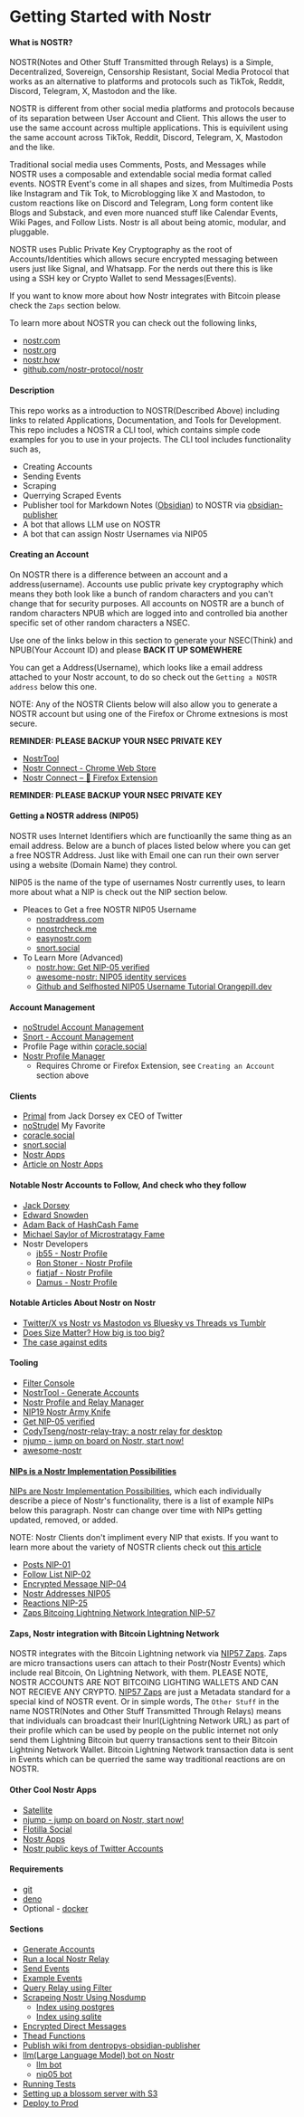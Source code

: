 # Getting Started with Nostr

#### What is NOSTR?

NOSTR(Notes and Other Stuff Transmitted through Relays) is a Simple, Decentralized, Sovereign, Censorship Resistant, Social Media Protocol that works as an alternative to platforms and protocols such as TikTok, Reddit, Discord, Telegram, X, Mastodon and the like.

NOSTR is different from other social media platforms and protocols because of its separation between User Account and Client. This allows the user to use the same account across multiple applications. This is equivilent using the same account across TikTok, Reddit, Discord, Telegram, X, Mastodon and the like.

Traditional social media uses Comments, Posts, and Messages while NOSTR uses a composable and extendable social media format called events. NOSTR Event's come in all shapes and sizes, from Multimedia Posts like Instagram and Tik Tok, to Microblogging like X and Mastodon, to custom reactions like on Discord and Telegram, Long form content like Blogs and Substack, and even more nuanced stuff like Calendar Events, Wiki Pages, and Follow Lists. Nostr is all about being atomic, modular, and pluggable.

NOSTR uses Public Private Key Cryptography as the root of Accounts/Identities which allows secure encrypted messaging between users just like Signal, and Whatsapp. For the nerds out there this is like using a SSH key or Crypto Wallet to send Messages(Events).

If you want to know more about how Nostr integrates with Bitcoin please check the `Zaps` section below.

To learn more about NOSTR you can check out the following links,

- [nostr.com](https://nostr.com/)
- [nostr.org](https://nostr.org/)
- [nostr.how](https://nostr.how/en/what-is-nostr)
- [github.com/nostr-protocol/nostr](https://github.com/nostr-protocol/nostr)

#### Description

This repo works as a introduction to NOSTR(Described Above) including links to related Applications, Documentation, and Tools for Development. This repo includes a NOSTR a CLI tool, which contains simple code examples for you to use in your projects. The CLI tool includes functionality such as,

* Creating Accounts
* Sending Events
* Scraping
* Querrying Scraped Events
* Publisher tool for Markdown Notes ([Obsidian](https://obsidian.md/)) to NOSTR via [obsidian-publisher](https://github.com/dentropy/obsidian-publisher)
* A bot that allows LLM use on NOSTR
* A bot that can assign Nostr Usernames via NIP05

#### Creating an Account

On NOSTR there is a difference between an account and a address(username). Accounts use public private key cryptography which means they both look like a bunch of random characters and you can't change that for security purposes. All accounts on NOSTR are a bunch of random characters NPUB which are logged into and controlled bia another specific set of other random characters a NSEC.

Use one of the links below in this section to generate your NSEC(Think) and NPUB(Your Account ID) and please **BACK IT UP SOMEWHERE**

You can get a Address(Username), which looks like a email address attached to your Nostr account, to do so check out the `Getting a NOSTR address` below this one.

NOTE: Any of the NOSTR Clients below will also allow you to generate a NOSTR account but using one of the Firefox or Chrome extnesions is most secure.

**REMINDER: PLEASE BACKUP YOUR NSEC PRIVATE KEY**

- [NostrTool](https://nostrtool.com/)
- [Nostr Connect - Chrome Web Store](https://chromewebstore.google.com/detail/nostr-connect/ampjiinddmggbhpebhaegmjkbbeofoaj?hl=en%2C)
- [Nostr Connect – 🦊 Firefox Extension](https://addons.mozilla.org/en-US/firefox/addon/nostr-connect/)

**REMINDER: PLEASE BACKUP YOUR NSEC PRIVATE KEY**

#### Getting a NOSTR address (NIP05)

NOSTR uses Internet Identifiers which are functioanlly the same thing as an email address. Below are a bunch of places listed below where you can get a free NOSTR Address. Just like with Email one can run their own server using a website (Domain Name) they control.

NIP05 is the name of the type of usernames Nostr currently uses, to learn more about what a NIP is check out the NIP section below.

- Pleaces to Get a free NOSTR NIP05 Username
  - [nostraddress.com](https://en.nostraddress.com/#plan)
  - [nnostrcheck.me](https://nostrcheck.me/api/v2/login)
  - [easynostr.com](https://app.easynostr.com/)
  - [snort.social](https://snort.social/free-nostr-address)
- To Learn More (Advanced)
  - [nostr.how: Get NIP-05 verified](https://nostr.how/en/guides/get-verified#paid-verification)
  - [awesome-nostr: NIP05 identity services](https://github.com/aljazceru/awesome-nostr?tab=readme-ov-file#nip-05-identity-services)
  - [Github and Selfhosted NIP05 Username Tutorial Orangepill.dev](https://orangepill.dev/nostr-guides/guide-to-verify-nostr-profile-nip05-identifier-with-your-domain/)

#### Account Management

* [noStrudel Account Management](https://nostrudel.ninja/#/settings/accounts)
* [Snort - Account Management](https://snort.social/settings/profile)
* Profile Page within [coracle.social](https://coracle.social/)
* [Nostr Profile Manager](https://metadata.nostr.com/#)
  * Requires Chrome or Firefox Extension, see `Creating an Account` section above

#### Clients

- [Primal](https://primal.net/home) from Jack Dorsey ex CEO of Twitter
- [noStrudel](https://nostrudel.ninja/) My Favorite
- [coracle.social](https://coracle.social/)
- [snort.social](https://snort.social/)
- [Nostr Apps](https://nostrapps.com/)
- [Article on Nostr Apps](https://nostrudel.ninja/#/articles/naddr1qvzqqqr4gupzq3svyhng9ld8sv44950j957j9vchdktj7cxumsep9mvvjthc2pjuqy88wumn8ghj7mn0wvhxcmmv9uq3wamnwvaz7tmkd96x7u3wdehhxarjxyhxxmmd9uqq6vfhxgurgwpcxumnjd34xv4h36kx)

#### Notable Nostr Accounts to Follow, And check who they follow

- [Jack Dorsey](https://primal.net/jack)
- [Edward Snowden](https://primal.net/snowden)
- [Adam Back of HashCash Fame](https://primal.net/adamback)
- [Michael Saylor of Microstratagy Fame](https://primal.net/saylor)
- Nostr Developers
  - [jb55 - Nostr Profile](https://primal.net/jb55)
  - [Ron Stoner - Nostr Profile](https://primal.net/forwardsecrecy)
  - [fiatjaf - Nostr Profile](https://primal.net/fiatjaf)
  - [Damus - Nostr Profile](https://primal.net/p/npub18m76awca3y37hkvuneavuw6pjj4525fw90necxmadrvjg0sdy6qsngq955)


#### Notable Articles About Nostr on Nostr

- [Twitter/X vs Nostr vs Mastodon vs Bluesky vs Threads vs Tumblr](https://highlighter.com/a/naddr1qvzqqqr4gupzqtkqtqa8m2md0lhr9mcd2fwsefd99ff4lvnwezp8ykfwld3lyr04qy2hwumn8ghj7un9d3shjtnyv9kh2uewd9hj7qgwwaehxw309ahx7uewd3hkctcqp5cnwv3cxvengd3jxuurqvgxgzng3)
- [Does Size Matter? How big is too big?](https://nostrudel.ninja/#/articles/naddr1qvzqqqr4gupzq3svyhng9ld8sv44950j957j9vchdktj7cxumsep9mvvjthc2pjuqy88wumn8ghj7mn0wvhxcmmv9uq3wamnwvaz7tmkd96x7u3wdehhxarjxyhxxmmd9uqq6vfhxgurgwpcxumnjd34xv4h36kx)
- [The case against edits](https://highlighter.com/a/naddr1qvzqqqr4gupzqwlsccluhy6xxsr6l9a9uhhxf75g85g8a709tprjcn4e42h053vaqy88wumn8ghj7mn0wvhxcmmv9uqqscty8q6x2vmzxvgv0waq)

#### Tooling

- [Filter Console](https://nostrudel.ninja/#/tools/console)
- [NostrTool - Generate Accounts](https://nostrtool.com/)
- [Nostr Profile and Relay Manager](https://metadata.nostr.com/)
- [NIP19 Nostr Army Knife](https://nak.nostr.com/)
- [Get NIP-05 verified](https://nostr-how.vercel.app/en/guides/get-verified)
- [CodyTseng/nostr-relay-tray: a nostr relay for desktop](https://github.com/CodyTseng/nostr-relay-tray)
- [njump - jump on board on Nostr, start now!](https://njump.me/)
- [awesome-nostr](https://nostr.net/)

#### [NIPs is a Nostr Implementation Possibilities](https://github.com/nostr-protocol/nips)

[NIPs are Nostr Implementation Possibilities](https://github.com/nostr-protocol/nips), which each individually describe a piece of Nostr's functionality, there is a list of example NIPs below this paragraph. Nostr can change over time with NIPs getting updated, removed, or added.

NOTE: Nostr Clients don't impliment every NIP that exists. If you want to learn more about the variety of NOSTR clients check out [this article](https://nostrudel.ninja/#/articles/naddr1qvzqqqr4gupzq3svyhng9ld8sv44950j957j9vchdktj7cxumsep9mvvjthc2pjuqy88wumn8ghj7mn0wvhxcmmv9uq3wamnwvaz7tmkd96x7u3wdehhxarjxyhxxmmd9uqq6vfhxgurgwpcxumnjd34xv4h36kx)

* [Posts NIP-01](https://github.com/nostr-protocol/nips/blob/master/01.md)
* [Follow List NIP-02](https://github.com/nostr-protocol/nips/blob/master/02.md)
* [Encrypted Message NIP-04](https://github.com/nostr-protocol/nips/blob/master/04.md)
* [Nostr Addresses NIP05](https://github.com/nostr-protocol/nips/blob/master/05.md) 
* [Reactions NIP-25](https://github.com/nostr-protocol/nips/blob/master/25.md)
* [Zaps Bitcoing Lightning Network Integration NIP-57](https://github.com/nostr-protocol/nips/blob/master/57.md)

#### Zaps, Nostr integration with Bitcoin Lightning Network

NOSTR integrates with the Bitcoin Lightning network via [NIP57 Zaps](https://github.com/nostr-protocol/nips/blob/master/57.md). Zaps are micro transactions users can attach to their Postr(Nostr Events) which include real Bitcoin, On Lightning Network, with them. PLEASE NOTE, NOSTR ACCOUNTS ARE NOT BITCOING LIGHTING WALLETS AND CAN NOT RECIEVE ANY CRYPTO. [NIP57 Zaps](https://github.com/nostr-protocol/nips/blob/master/57.md) are just a Metadata standard for a special kind of NOSTR event. Or in simple words, The `Other Stuff` in the name NOSTR(Notes and Other Stuff Transmitted Through Relays) means that individuals can broadcast their lnurl(Lightning Network URL) as part of their profile which can be used by people on the public internet not only send them Lightning Bitcoin but querry transactions sent to their Bitcoin Lightning Network Wallet. Bitcoin Lightning Network transaction data is sent in Events which can be querried the same way traditional reactions are on NOSTR.

#### Other Cool Nostr Apps

- [Satellite](https://satellite.earth/n/Moneroptbr/npub1g8henaumhfjngrkpp7g7urz420hdzcx2hnh9grf2r7g3sxtur6es8uucpq)
- [njump - jump on board on Nostr, start now!](https://njump.me/)
- [Flotilla Social](https://flotilla.social/)
- [Nostr Apps](https://nostrapps.com/##all)
- [Nostr public keys of Twitter Accounts](https://nostr.directory/)

#### Requirements

* [git](https://docs.github.com/en/get-started/getting-started-with-git/set-up-git)
* [deno](https://deno.com/)
* Optional - [docker](https://www.docker.com/get-started/)

#### Sections

* [Generate Accounts](./docs/GenerateAccounts.md)
* [Run a local Nostr Relay](./docs/RunNostrRelay.md)
* [Send Events](./docs/SendEvents.md)
* [Example Events](./docs/ExampleEvents.md)
* [Query Relay using Filter](./docs/QueryRelayUsingFiler.md)
* [Scrapeing Nostr Using Nosdump](./docs/nodsump.md)
  * [Index using postgres](./docs/postgres.md)
  * [Index using sqlite](./docs/sqlite.md)
* [Encrypted Direct Messages](./docs/EncryptedDirectMessages.md)
* [Thead Functions](./docs/ThreadFunctions.md)
* [Publish wiki from dentropys-obsidian-publisher](./docs/PublishWiki.md)
* [llm(Large Language Model) bot on Nostr](./docs/Bots.md)
  * [llm bot](./docs/bots/LLM.md)
  * [nip05 bot](./docs/bots/nip05.md)
* [Running Tests](./docs/RunningTests.md)
* [Setting up a blossom server with S3](./docs/ConfigureBlossomWithS3.md)
* [Deploy to Prod](./docs/DeployToProd.md)
